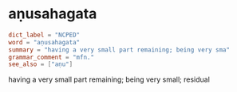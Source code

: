 # aṇusahagata

``` toml
dict_label = "NCPED"
word = "aṇusahagata"
summary = "having a very small part remaining; being very sma"
grammar_comment = "mfn."
see_also = ["aṇu"]
```

having a very small part remaining; being very small; residual

